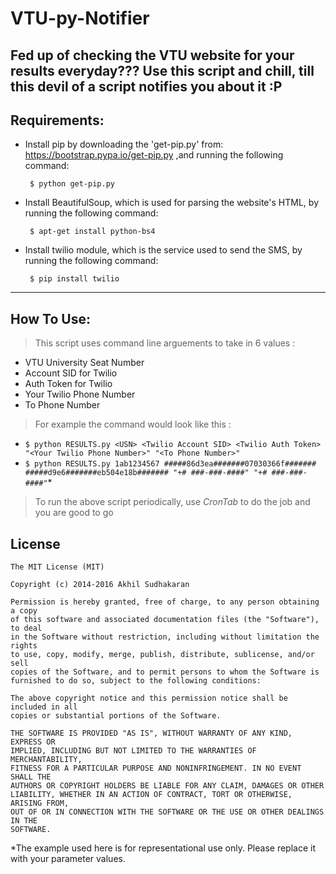 # VTU-py-Notifier

Fed up of checking the VTU website for your results everyday??? Use this script and chill, till this devil of a script notifies you about it :P
-------------------
Requirements:
-------------------
* Install pip by downloading the 'get-pip.py' from: https://bootstrap.pypa.io/get-pip.py ,and running the following command:
  
  ` $ python get-pip.py`

* Install BeautifulSoup, which is used for parsing the website's HTML, by running the following command:
  
  ` $ apt-get install python-bs4`

* Install twilio module, which is the service used to send the SMS, by running the following command:
  
  ` $ pip install twilio`

------------------
How To Use:
------------------
>This script uses command line arguements to take in 6 values :
  * VTU University Seat Number
  * Account SID for Twilio
  * Auth Token for Twilio
  * Your Twilio Phone Number
  * To Phone Number

>For example the command would look like this :
  * `$ python RESULTS.py <USN> <Twilio Account SID> <Twilio Auth Token> "<Your Twilio Phone Number>" "<To Phone Number>"`
  * `$ python RESULTS.py 1ab1234567 #####86d3ea#######07030366f####### #####d9e6#######eb504e18b####### "+# ###-###-####" "+# ###-###-####"`*

>To run the above script periodically, use *CronTab* to do the job and you are good to go   


## License
    The MIT License (MIT)

    Copyright (c) 2014-2016 Akhil Sudhakaran
    
    Permission is hereby granted, free of charge, to any person obtaining a copy
    of this software and associated documentation files (the "Software"), to deal
    in the Software without restriction, including without limitation the rights
    to use, copy, modify, merge, publish, distribute, sublicense, and/or sell
    copies of the Software, and to permit persons to whom the Software is
    furnished to do so, subject to the following conditions:
    
    The above copyright notice and this permission notice shall be included in all
    copies or substantial portions of the Software.
    
    THE SOFTWARE IS PROVIDED "AS IS", WITHOUT WARRANTY OF ANY KIND, EXPRESS OR
    IMPLIED, INCLUDING BUT NOT LIMITED TO THE WARRANTIES OF MERCHANTABILITY,
    FITNESS FOR A PARTICULAR PURPOSE AND NONINFRINGEMENT. IN NO EVENT SHALL THE
    AUTHORS OR COPYRIGHT HOLDERS BE LIABLE FOR ANY CLAIM, DAMAGES OR OTHER
    LIABILITY, WHETHER IN AN ACTION OF CONTRACT, TORT OR OTHERWISE, ARISING FROM,
    OUT OF OR IN CONNECTION WITH THE SOFTWARE OR THE USE OR OTHER DEALINGS IN THE
    SOFTWARE.
  
*The example used here is for representational use only. Please replace it with your parameter values.  
